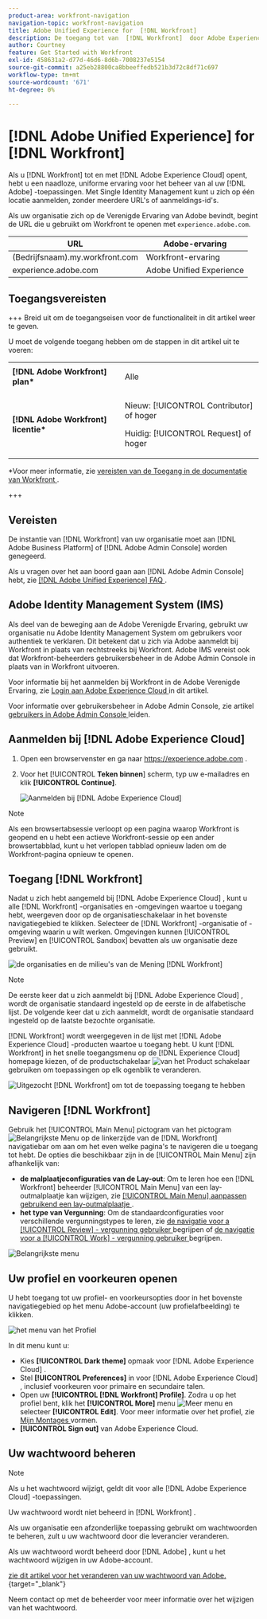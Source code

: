 ```yaml
---
product-area: workfront-navigation
navigation-topic: workfront-navigation
title: Adobe Unified Experience for  [!DNL Workfront]
description: De toegang tot van  [!DNL Workfront]  door Adobe Experience Cloud geeft u een naadloze, verenigde ervaring voor het beheren van al uw toepassingen van Adobe.
author: Courtney
feature: Get Started with Workfront
exl-id: 458631a2-d77d-46d6-8d6b-7008237e5154
source-git-commit: a25eb28800ca8bbeeffedb521b3d72c8df71c697
workflow-type: tm+mt
source-wordcount: '671'
ht-degree: 0%

---
```


# [!DNL Adobe Unified Experience] for [!DNL Workfront]

<!--Audited: 10/2024-->

Als u [!DNL Workfront] tot en met [!DNL Adobe Experience Cloud] opent, hebt u een naadloze, uniforme ervaring voor het beheer van al uw [!DNL Adobe] -toepassingen. Met Single Identity Management kunt u zich op één locatie aanmelden, zonder meerdere URL&#39;s of aanmeldings-id&#39;s.

Als uw organisatie zich op de Verenigde Ervaring van Adobe bevindt, begint de URL die u gebruikt om Workfront te openen met `experience.adobe.com`.

| URL | Adobe-ervaring |
|------------|------------|
| (Bedrijfsnaam).my.workfront.com | Workfront-ervaring |
| experience.adobe.com | Adobe Unified Experience |

## Toegangsvereisten

+++ Breid uit om de toegangseisen voor de functionaliteit in dit artikel weer te geven. 

U moet de volgende toegang hebben om de stappen in dit artikel uit te voeren:

<table style="table-layout:auto"> 
 <col> 
 <col> 
 <tbody> 
  <tr> 
   <td role="rowheader"><strong>[!DNL Adobe Workfront] plan*</strong></td> 
   <td> <p>Alle</p> </td> 
  </tr> 
  <tr> 
   <td role="rowheader"><strong>[!DNL Adobe Workfront] licentie*</strong></td> 
   <td> <p>Nieuw: [!UICONTROL Contributor] of hoger</p> 
   <p>Huidig: [!UICONTROL Request] of hoger</p> </td> 
  </tr> 
 </tbody> 
</table>

*Voor meer informatie, zie [ vereisten van de Toegang in de documentatie van Workfront ](/help/quicksilver/administration-and-setup/add-users/access-levels-and-object-permissions/access-level-requirements-in-documentation.md).

+++

## Vereisten

De instantie van [!DNL Workfront] van uw organisatie moet aan [!DNL Adobe Business Platform] of [!DNL Adobe Admin Console] worden genegeerd.

Als u vragen over het aan boord gaan aan [!DNL Adobe Admin Console] hebt, zie [[!DNL Adobe Unified Experience]  FAQ ](/help/quicksilver/workfront-basics/navigate-workfront/workfront-navigation/unified-experience-faq.md/).

## Adobe Identity Management System (IMS)

Als deel van de beweging aan de Adobe Verenigde Ervaring, gebruikt uw organisatie nu Adobe Identity Management System om gebruikers voor authentiek te verklaren. Dit betekent dat u zich via Adobe aanmeldt bij Workfront in plaats van rechtstreeks bij Workfront. Adobe IMS vereist ook dat Workfront-beheerders gebruikersbeheer in de Adobe Admin Console in plaats van in Workfront uitvoeren.

Voor informatie bij het aanmelden bij Workfront in de Adobe Verenigde Ervaring, zie [ Login aan Adobe Experience Cloud ](#log-in-to-adobe-experience-cloud) in dit artikel.

Voor informatie over gebruikersbeheer in Adobe Admin Console, zie artikel [ gebruikers in Adobe Admin Console ](/help/quicksilver/administration-and-setup/add-users/create-and-manage-users/admin-console.md) leiden.

## Aanmelden bij [!DNL Adobe Experience Cloud]

1. Open een browservenster en ga naar <https://experience.adobe.com> .
1. Voor het [!UICONTROL **Teken binnen**] scherm, typ uw e-mailadres en klik **[!UICONTROL Continue]**.

   ![ Aanmelden bij [!DNL Adobe Experience Cloud]](assets/aec-login-page.png)

>[!NOTE]
>
>Als een browsertabsessie verloopt op een pagina waarop Workfront is geopend en u hebt een actieve Workfront-sessie op een ander browsertabblad, kunt u het verlopen tabblad opnieuw laden om de Workfront-pagina opnieuw te openen.

## Toegang [!DNL Workfront]

Nadat u zich hebt aangemeld bij [!DNL Adobe Experience Cloud] , kunt u alle [!DNL Workfront] -organisaties en -omgevingen waartoe u toegang hebt, weergeven door op de organisatieschakelaar in het bovenste navigatiegebied te klikken. Selecteer de [!DNL Workfront] -organisatie of -omgeving waarin u wilt werken. Omgevingen kunnen [!UICONTROL Preview] en [!UICONTROL Sandbox] bevatten als uw organisatie deze gebruikt.

![ de organisaties en de milieu&#39;s van de Mening [!DNL Workfront] ](assets/aec-view-all-orgs.png)

>[!NOTE]
>
>De eerste keer dat u zich aanmeldt bij [!DNL Adobe Experience Cloud] , wordt de organisatie standaard ingesteld op de eerste in de alfabetische lijst. De volgende keer dat u zich aanmeldt, wordt de organisatie standaard ingesteld op de laatste bezochte organisatie.

[!DNL Workfront] wordt weergegeven in de lijst met [!DNL Adobe Experience Cloud] -producten waartoe u toegang hebt. U kunt [!DNL Workfront] in het snelle toegangsmenu op de [!DNL Experience Cloud] homepage kiezen, of de productschakelaar ![ van het Product schakelaar ](assets/main-menu-icon.png) gebruiken om toepassingen op elk ogenblik te veranderen.

![ Uitgezocht [!DNL Workfront] om tot de toepassing ](assets/aec-product-switcher.png) toegang te hebben

## Navigeren [!DNL Workfront]

Gebruik het [!UICONTROL Main Menu] pictogram van het pictogram ![ Belangrijkste Menu ](assets/main-menu-icon-left-nav.png) op de linkerzijde van de [!DNL Workfront] navigatiebar om aan om het even welke pagina&#39;s te navigeren die u toegang tot hebt. De opties die beschikbaar zijn in de [!UICONTROL Main Menu] zijn afhankelijk van:

* **de malplaatjeconfiguraties van de Lay-out**: Om te leren hoe een [!DNL Workfront] beheerder [!UICONTROL Main Menu] van een lay-outmalplaatje kan wijzigen, zie [ [!UICONTROL Main Menu] aanpassen gebruikend een lay-outmalplaatje ](/help/quicksilver/administration-and-setup/customize-workfront/use-layout-templates/customize-main-menu.md).
* **het type van Vergunning**: Om de standaardconfiguraties voor verschillende vergunningstypes te leren, zie [ de navigatie voor a [!UICONTROL Review] - vergunning gebruiker ](/help/quicksilver/workfront-basics/navigate-workfront/workfront-navigation/reviewer-global-navigation-bar.md) begrijpen of [ de navigatie voor a [!UICONTROL Work] - vergunning gebruiker ](/help/quicksilver/workfront-basics/navigate-workfront/workfront-navigation/worker-global-navigation-bar.md) begrijpen.

![ Belangrijkste menu ](assets/main-menu-options-left-nav.png)

## Uw profiel en voorkeuren openen

U hebt toegang tot uw profiel- en voorkeursopties door in het bovenste navigatiegebied op het menu Adobe-account (uw profielafbeelding) te klikken.

![ het menu van het Profiel ](assets/aec-profile-picture-menu.png)

In dit menu kunt u:

* Kies **[!UICONTROL Dark theme]** opmaak voor [!DNL Adobe Experience Cloud] .
* Stel **[!UICONTROL Preferences]** in voor [!DNL Adobe Experience Cloud] , inclusief voorkeuren voor primaire en secundaire talen.
* Open uw **[!UICONTROL [!DNL Workfront] Profile]**. Zodra u op het profiel bent, klik het **[!UICONTROL More]** menu ![ Meer menu ](assets/more-icon.png) en selecteer **[!UICONTROL Edit]**. Voor meer informatie over het profiel, zie [ Mijn Montages ](/help/quicksilver/workfront-basics/manage-your-account-and-profile/configuring-your-user-profile/configure-my-settings.md) vormen.
* **[!UICONTROL Sign out]** van Adobe Experience Cloud.

## Uw wachtwoord beheren

>[!NOTE]
>
>Als u het wachtwoord wijzigt, geldt dit voor alle [!DNL Adobe Experience Cloud] -toepassingen.

Uw wachtwoord wordt niet beheerd in [!DNL Workfront] .

Als uw organisatie een afzonderlijke toepassing gebruikt om wachtwoorden te beheren, zult u uw wachtwoord door die leverancier veranderen.

Als uw wachtwoord wordt beheerd door [!DNL Adobe] , kunt u het wachtwoord wijzigen in uw Adobe-account.

[ zie dit artikel voor het veranderen van uw wachtwoord van Adobe.](https://helpx.adobe.com/nl/manage-account/using/change-or-reset-password.html){target="_blank"}

Neem contact op met de beheerder voor meer informatie over het wijzigen van het wachtwoord.


